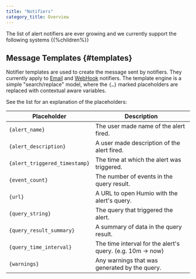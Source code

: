 ```yaml
---
title: "Notifiers"
category_title: Overview
---
```


The list of alert notifiers are ever growing and we currently support the following systems
{{%children%}}


## Message Templates {#templates}

Notifier templates are used to create the message sent by notifiers.
They currently apply to [Email](email.md) and [WebHook](webhook.md) notifiers.
The template engine is a simple "search/replace" model, where the `{…}` marked
placeholders are replaced with contextual aware variables.

See the list for an explanation of the placeholders:

| Placeholder                   | Description                                                |
|-------------------------------|------------------------------------------------------------|
| `{alert_name}`                | The user made name of the alert fired.                     |
| `{alert_description}`         | A user made description of the alert fired.                |
| `{alert_triggered_timestamp}` | The time at which the alert was triggered.                 |
| `{event_count}`               | The number of events in the query result.                  |
| `{url}`                       | A URL to open Humio with the alert's query.                |
| `{query_string}`              | The query that triggered the alert.                        |
| `{query_result_summary}`      | A summary of data in the query result.                     |
| `{query_time_interval}`       | The time interval for the alert's query. (e.g. 10m -> now) |
| `{warnings}`                  | Any warnings that was generated by the query.              |
